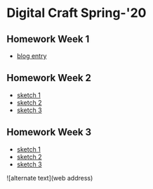 # Digital Craft Spring-'20

## Homework Week 1
* [blog entry](https://portfolio.newschool.edu/anniegmildrew/2020/01/28/project/)

## Homework Week 2
* [sketch 1](http://mildg179.github.io/PUFY1225-Digital_Craft/template/index.html)
* [sketch 2]()
* [sketch 3]()

## Homework Week 3
* [sketch 1]()
* [sketch 2]()
* [sketch 3]()

![alternate text](web address)
